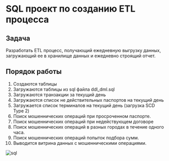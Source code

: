 # SQL проект по созданию ETL процесса

## Задача
Разработать ETL процесс, получающий ежедневную выгрузку данных, загружающий ее в хранилище данных и ежедневно строящий отчет.

## Порядок работы
1. Создаются таблицы
2. Загружаются таблицы из sql файла ddl_dml.sql
3. Загружаются транзакции за текущий день
4. Загружаются список не действительных паспортов на текущий день
5. Загружается список терминалов на текущий день (загрузка SCD Type 2)
6. Поиск мошеннических операций при просроченном паспорте.
7. Поиск мошеннических операций при недействующем договоре
8. Поиск мошеннических операций в разных городах в течение одного часа.
9. Поиск мошеннических операций попыток подбора сумм.
10. Выводится витрина данных с мошенническими операциями.

![sql](https://user-images.githubusercontent.com/12528718/123602503-7ab23b80-d801-11eb-868f-6d4902650439.png)
